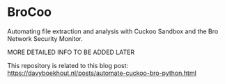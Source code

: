 # BroCoo
Automating file extraction and analysis with Cuckoo Sandbox and the Bro Network Security Monitor.

MORE DETAILED INFO TO BE ADDED LATER

This repository is related to this blog post: https://davyboekhout.nl/posts/automate-cuckoo-bro-python.html
